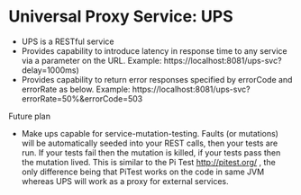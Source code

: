 Universal Proxy Service: UPS
===

* UPS is a RESTful service
* Provides capability to introduce latency in response time to any service via a parameter on the URL. Example:  https://localhost:8081/ups-svc?delay=1000ms)
* Provides capability to return error responses specified by errorCode and errorRate as below.  Example:  https://localhost:8081/ups-svc?errorRate=50%&errorCode=503


Future plan
* Make ups capable for service-mutation-testing. Faults (or mutations) will be automatically seeded into your REST calls, then your tests are run. If your tests fail then the mutation is killed, if your tests pass then the mutation lived. This is similar to the Pi Test http://pitest.org/ , the only difference being that PiTest works on the code in same JVM whereas UPS will work as a proxy for external services.


